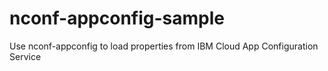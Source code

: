 # nconf-appconfig-sample
Use nconf-appconfig to load properties from IBM Cloud App Configuration Service
